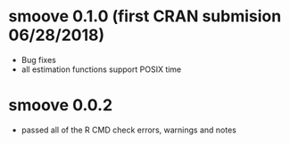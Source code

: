 # smoove 0.1.0 (first CRAN submision 06/28/2018)

- Bug fixes
- all estimation functions support POSIX time

# smoove 0.0.2

- passed all of the R CMD check errors, warnings and notes